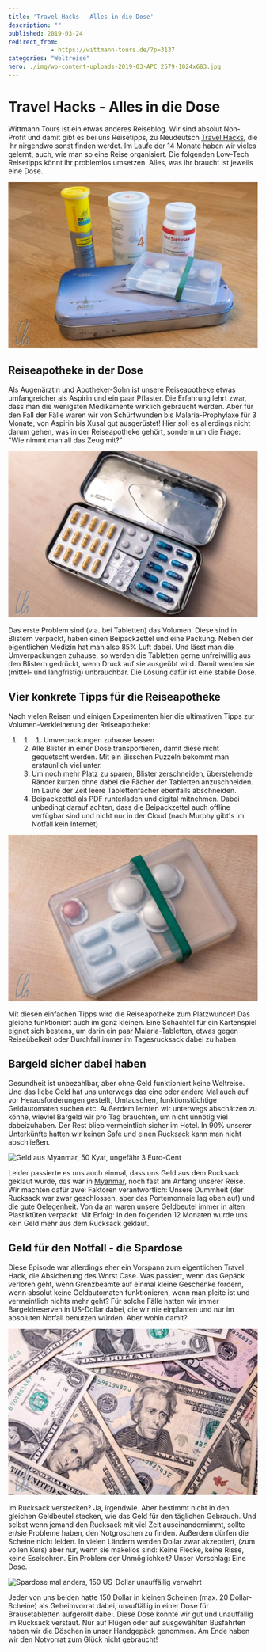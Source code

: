 ```yaml
---
title: 'Travel Hacks - Alles in die Dose'
description: ""
published: 2019-03-24
redirect_from: 
            - https://wittmann-tours.de/?p=3137
categories: "Weltreise"
hero: ./img/wp-content-uploads-2019-03-APC_2579-1024x683.jpg
---
```

# Travel Hacks - Alles in die Dose

Wittmann Tours ist ein etwas anderes Reiseblog. Wir sind absolut Non-Profit und damit gibt es bei uns Reisetipps, zu Neudeutsch [Travel Hacks](https://de.wikipedia.org/wiki/Lifehack), die ihr nirgendwo sonst finden werdet. Im Laufe der 14 Monate haben wir vieles gelernt, auch, wie man so eine Reise organisiert. Die folgenden Low-Tech Reisetipps könnt ihr problemlos umsetzen. Alles, was ihr braucht ist jeweils eine Dose.

![Eine Wunderwaffe auf Reisen, die Dose in verschiedenen Formen](./img/wp-content-uploads-2019-03-APC_2579-1024x683.jpg)

<!--more-->

## Reiseapotheke in der Dose

Als Augenärztin und Apotheker-Sohn ist unsere Reiseapotheke etwas umfangreicher als Aspirin und ein paar Pflaster. Die Erfahrung lehrt zwar, dass man die wenigsten Medikamente wirklich gebraucht werden. Aber für den Fall der Fälle waren wir von Schürfwunden bis Malaria-Prophylaxe für 3 Monate, von Aspirin bis Xusal gut ausgerüstet! Hier soll es allerdings nicht darum gehen, was in der Reiseapotheke gehört, sondern um die Frage: "Wie nimmt man all das Zeug mit?"

![Einflüssen. Die Blister bleiben auch nach Monaten unterwegs noch intakt.](./img/wp-content-uploads-2019-03-APC_2577-1024x683.jpg)

Das erste Problem sind (v.a. bei Tabletten) das Volumen. Diese sind in Blistern verpackt, haben einen Beipackzettel und eine Packung. Neben der eigentlichen Medizin hat man also 85% Luft dabei. Und lässt man die Umverpackungen zuhause, so werden die Tabletten gerne unfreiwillig aus den Blistern gedrückt, wenn Druck auf sie ausgeübt wird. Damit werden sie (mittel- und langfristig) unbrauchbar. Die Lösung dafür ist eine stabile Dose.

## Vier konkrete Tipps für die Reiseapotheke

Nach vielen Reisen und einigen Experimenten hier die ultimativen Tipps zur Volumen-Verkleinerung der Reiseapotheke:

1. 1. 1. Umverpackungen zuhause lassen
   2. Alle Blister in einer Dose transportieren, damit diese nicht gequetscht werden. Mit ein Bisschen Puzzeln bekommt man erstaunlich viel unter.
   3. Um noch mehr Platz zu sparen, Blister zerschneiden, überstehende Ränder kurzen ohne dabei die Fächer der Tabletten anzuschneiden. Im Laufe der Zeit leere Tablettenfächer ebenfalls abschneiden.
   4. Beipackzettel als PDF runterladen und digital mitnehmen. Dabei unbedingt darauf achten, dass die Beipackzettel auch offline verfügbar sind und nicht nur in der Cloud (nach Murphy gibt's im Notfall kein Internet)

![Die Mini-Reiseapotheke für unterwegs. Vorher war ein Kartenspiel drin.](./img/wp-content-uploads-2019-03-APC_2578-1024x683.jpg)

Mit diesen einfachen Tipps wird die Reiseapotheke zum Platzwunder! Das gleiche funktioniert auch im ganz kleinen. Eine Schachtel für ein Kartenspiel eignet sich bestens, um darin ein paar Malaria-Tabletten, etwas gegen Reiseübelkeit oder Durchfall immer im Tagesrucksack dabei zu haben

## Bargeld sicher dabei haben

Gesundheit ist unbezahlbar, aber ohne Geld funktioniert keine Weltreise. Und das liebe Geld hat uns unterwegs das eine oder andere Mal auch auf vor Herausforderungen gestellt, Umtauschen, funktionstüchtige Geldautomaten suchen etc. Außerdem lernten wir unterwegs abschätzen zu könne, wieviel Bargeld wir pro Tag brauchten, um nicht unnötig viel dabeizuhaben. Der Rest blieb vermeintlich sicher im Hotel. In 90% unserer Unterkünfte hatten wir keinen Safe und einen Rucksack kann man nicht abschließen.

![Geld aus Myanmar, 50 Kyat, ungefähr 3 Euro-Cent](http://wittmann-tours.de/wp-content/uploads/2019/03/IMG_1059-1024x486.jpg)

Leider passierte es uns auch einmal, dass uns Geld aus dem Rucksack geklaut wurde, das war in [Myanmar](http://wittmann-tours.de/category/asien/myanmar/), noch fast am Anfang unserer Reise. Wir machten dafür zwei Faktoren verantwortlich: Unsere Dummheit (der Rucksack war zwar geschlossen, aber das Portemonnaie lag oben auf) und die gute Gelegenheit. Von da an waren unsere Geldbeutel immer in alten Plastiktüten verpackt. Mit Erfolg: In den folgenden 12 Monaten wurde uns kein Geld mehr aus dem Rucksack geklaut.

## Geld für den Notfall - die Spardose

Diese Episode war allerdings eher ein Vorspann zum eigentlichen Travel Hack, die Absicherung des Worst Case. Was passiert, wenn das Gepäck verloren geht, wenn Grenzbeamte auf einmal kleine Geschenke fordern, wenn absolut keine Geldautomaten funktionieren, wenn man pleite ist und vermeintlich nichts mehr geht? Für solche Fälle hatten wir immer Bargeldreserven in US-Dollar dabei, die wir nie einplanten und nur im absoluten Notfall benutzen würden. Aber wohin damit?

![US-Dollar werden in der Tat (fast) überall auf der Welt akzeptiert. Sie sind die weltweite Reservewährung auf Reisen.](./img/wp-content-uploads-2019-03-APC_2580-1024x683.jpg)

Im Rucksack verstecken? Ja, irgendwie. Aber bestimmt nicht in den gleichen Geldbeutel stecken, wie das Geld für den täglichen Gebrauch. Und selbst wenn jemand den Rucksack mit viel Zeit auseinandernimmt, sollte er/sie Probleme haben, den Notgroschen zu finden. Außerdem dürfen die Scheine nicht leiden. In vielen Ländern werden Dollar zwar akzeptiert, (zum vollen Kurs) aber nur, wenn sie makellos sind: Keine Flecke, keine Risse, keine Eselsohren. Ein Problem der Unmöglichkeit? Unser Vorschlag: Eine Dose.

![Spardose mal anders, 150 US-Dollar unauffällig verwahrt](http://wittmann-tours.de/wp-content/uploads/2019/03/APC_1731-1024x768.jpg)

Jeder von uns beiden hatte 150 Dollar in kleinen Scheinen (max. 20 Dollar-Scheine) als Geheimvorrat dabei, unauffällig in einer Dose für Brausetabletten aufgerollt dabei. Diese Dose konnte wir gut und unauffällig im Rucksack verstaut. Nur auf Flügen oder auf ausgewählten Busfahrten haben wir die Döschen in unser Handgepäck genommen. Am Ende haben wir den Notvorrat zum Glück nicht gebraucht!
